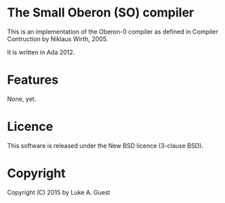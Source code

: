 The Small Oberon (SO) compiler
==============================

This is an implementation of the Oberon-0 compiler as defined in Compiler Contruction by Niklaus Wirth, 2005.

It is written in Ada 2012.

Features
========

None, yet.

Licence
=======

This software is released under the New BSD licence (3-clause BSD).

Copyright
=========

Copyright (C) 2015 by Luke A. Guest

